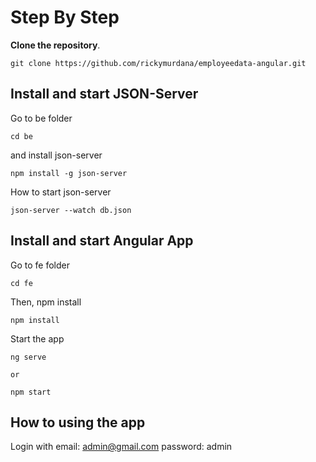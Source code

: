 # Step By Step
**Clone the repository**.

```
git clone https://github.com/rickymurdana/employeedata-angular.git
```

## Install and start JSON-Server
Go to be folder

```
cd be
```

and install json-server

```
npm install -g json-server
```

How to start json-server

```
json-server --watch db.json

```

## Install and start Angular App
Go to fe folder

```
cd fe
```

Then, npm install

```
npm install
```

Start the app
```
ng serve

or

npm start
```

## How to using the app
Login with 
email: admin@gmail.com
password: admin 